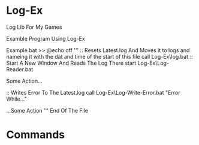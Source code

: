 # Log-Ex
Log Lib For My Games

Examble Program Using Log-Ex

Example.bat >>
@echo off
'''
:: Resets Latest.log And Moves it to logs and nameing it with the dat and time of the start of this file
call Log-Ex\log.bat
:: Start A New Window And Reads The Log There
start Log-Ex\Log-Reader.bat

Some Action...

:: Writes Error To The Latest.log
call Log-Ex\Log-Write-Error.bat "Error While..."

...Some Action
'''
End Of The File


# Commands




